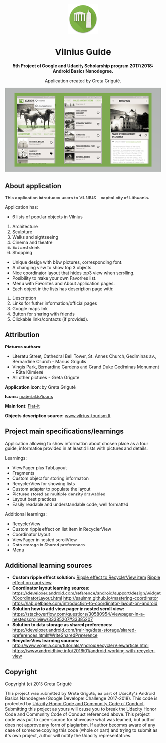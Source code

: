 <div align="center"><img src="app/src/main/res/mipmap-xhdpi/ic_launcher_round.png"></div>
<h1 align="center">Vilnius Guide</h1>
<p align="center"><strong>5th Project of Google and Udacity Scholarship program 2017/2018: Android Basics Nanodegree.</strong></p>
<p align="center">Application created by Greta Grigutė.</p>
<div align="center"><img src="app/src/main/res/drawable-xhdpi/vilniusguide.png"></div>

<h2>About application</h2>

This application introduces users to VILNIUS - capital city of Lithuania. 

Application has:
- 6 lists of popular objects in Vilnius: 
1. Architecture
2. Sculpture
3. Walks and sightseeing
4. Cinema and theatre
5. Eat and drink
6. Shopping
- Unique design with b&w pictures, corresponding font.
- A changing view to show top 3 objects.
- Nice coordinator layout that hides top3 view when scrolling. 
- Posibility to make your own Favorites list.
- Menu with Favorites and About application pages.
- Each object in the lists has description page with: 
1. Description
2. Links for futher information/official pages
3. Google maps link
4. Button for sharing with friends
5. Clickable links/contacts (if provided).

<h2>Attribution</h2>

<b>Pictures authors:</b>
- Literatu Street, Cathedral Bell Tower, St. Annes Church, Gediminas av., Bernardine Church - Marius Grigutis
- Vingis Park, Bernardine Gardens and Grand Duke Gediminas Monument - Rūta Klimienė
- All other pictures - Greta Grigutė

<b>Application icon</b>: by Greta Grigutė

<b>Icons:</b> <a href="https://material.io/icons">material.io/icons</a>

<b>Main font</b>: <a href="http://flat-it.com/">Flat-it</a>

<b>Objects description source:</b> <a href="http://www.vilnius-tourism.lt">www.vilnius-tourism.lt</a>

<h2>Project main specifications/learnings</h2>

Application allowing to show information about chosen place as a tour guide, 
information provided in at least 4 lists with pictures and details.

Learnings:
- ViewPager plus TabLayout
- Fragments
- Custom object for storing information
- RecyclerView for showing lists
- Custom adapter to populate the layout
- Pictures stored as multiple density drawables
- Layout best practices
- Easily readable and understandable code, well formatted

Additional learnings:
- RecyclerView 
- Custom ripple effect on list item in RecyclerView
- Coordinator layout
- ViewPager in nested scrollView
- Data storage in Shared preferences
- Menu


<h2>Additional learning sources</h2>

- <b>Custom ripple effect solution:</b>
<a href="https://stackoverflow.com/questions/30931889/adding-ripple-effect-to-recyclerview-item/30933094#30933094">Ripple effect to RecyclerView item</a>
<a href="https://stackoverflow.com/a/28041873/5770629">Ripple effect on card view</a>
- <b>Coordinator layout learning sources:</b>
https://developer.android.com/reference/android/support/design/widget/CoordinatorLayout.html
http://saulmm.github.io/mastering-coordinator 
https://lab.getbase.com/introduction-to-coordinator-layout-on-android
- <b>Solution how to add view pager in nested scroll view:</b>
https://stackoverflow.com/questions/30580954/viewpager-in-a-nestedscrollview/33385207#33385207
- <b>Solution to data storage as shared preferences:</b>
https://developer.android.com/training/data-storage/shared-preferences.html#WriteSharedPreference
- <b>RecyclerView learning sources:</b>
http://www.vogella.com/tutorials/AndroidRecyclerView/article.html
https://www.androidhive.info/2016/01/android-working-with-recycler-view

<h2>Copyright</h2>

Copyright (c) 2018 Greta Grigutė

This project was submitted by Greta Grigutė, as part of Udacity's Android Basics Nanodegree (Google Developer Challenge 2017-2018).
This code is protected by <a href="https://www.udacity.com/legal/community-guidelines">Udacity Honor Code and Community Code of Conduct</a>.
Submitting this project as yours will cause you to break the Udacity Honor Code and Community Code of Conduct referenced above.
This project code was put to open-source for showcase what was learned, but author does not approve any form of plagiarism.
If author becomes aware of any case of someone copying this code (whole or part) and trying to submit as it's own project, author will notify the Udacity representatives.

